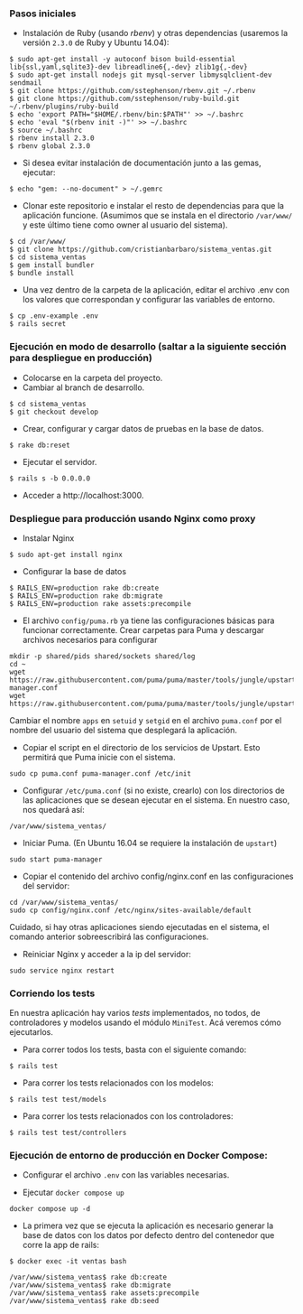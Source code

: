 ### Pasos iniciales

* Instalación de Ruby (usando *rbenv*) y otras dependencias (usaremos la versión `2.3.0` de Ruby y Ubuntu 14.04):

```
$ sudo apt-get install -y autoconf bison build-essential lib{ssl,yaml,sqlite3}-dev libreadline6{,-dev} zlib1g{,-dev}
$ sudo apt-get install nodejs git mysql-server libmysqlclient-dev sendmail
$ git clone https://github.com/sstephenson/rbenv.git ~/.rbenv
$ git clone https://github.com/sstephenson/ruby-build.git ~/.rbenv/plugins/ruby-build
$ echo 'export PATH="$HOME/.rbenv/bin:$PATH"' >> ~/.bashrc
$ echo 'eval "$(rbenv init -)"' >> ~/.bashrc
$ source ~/.bashrc
$ rbenv install 2.3.0
$ rbenv global 2.3.0
```

* Si desea evitar instalación de documentación junto a las gemas, ejecutar:

```
$ echo "gem: --no-document" > ~/.gemrc
```

* Clonar este repositorio e instalar el resto de dependencias para que la aplicación funcione. (Asumimos que se instala en el directorio `/var/www/` y este último tiene como owner al usuario del sistema).

```
$ cd /var/www/
$ git clone https://github.com/cristianbarbaro/sistema_ventas.git
$ cd sistema_ventas
$ gem install bundler
$ bundle install
```

* Una vez dentro de la carpeta de la aplicación, editar el archivo .env con los valores que correspondan y configurar las variables de entorno.

```
$ cp .env-example .env
$ rails secret
```

### Ejecución en modo de desarrollo (saltar a la siguiente sección para despliegue en producción)

* Colocarse en la carpeta del proyecto.
* Cambiar al branch de desarrollo.

```
$ cd sistema_ventas
$ git checkout develop
```

* Crear, configurar y cargar datos de pruebas en la base de datos.

```
$ rake db:reset
```

* Ejecutar el servidor.

```
$ rails s -b 0.0.0.0
```

* Acceder a http://localhost:3000.


### Despliegue para producción usando Nginx como proxy

* Instalar Nginx

```
$ sudo apt-get install nginx
```

* Configurar la base de datos

```
$ RAILS_ENV=production rake db:create
$ RAILS_ENV=production rake db:migrate
$ RAILS_ENV=production rake assets:precompile
```

* El archivo `config/puma.rb` ya tiene las configuraciones básicas para funcionar correctamente. Crear carpetas para Puma y descargar archivos necesarios para configurar

```
mkdir -p shared/pids shared/sockets shared/log
cd ~
wget https://raw.githubusercontent.com/puma/puma/master/tools/jungle/upstart/puma-manager.conf
wget https://raw.githubusercontent.com/puma/puma/master/tools/jungle/upstart/puma.conf
```

Cambiar el nombre `apps` en `setuid` y `setgid` en el archivo `puma.conf` por el nombre del usuario del sistema que desplegará la aplicación.

* Copiar el script en el directorio de los servicios de Upstart. Esto permitirá que Puma inicie con el sistema.

```
sudo cp puma.conf puma-manager.conf /etc/init
```

* Configurar `/etc/puma.conf` (si no existe, crearlo) con los directorios de las aplicaciones que se desean ejecutar en el sistema. En nuestro caso, nos quedará así:

```
/var/www/sistema_ventas/
```

* Iniciar Puma. (En Ubuntu 16.04 se requiere la instalación de `upstart`)
```
sudo start puma-manager
```

* Copiar el contenido del archivo config/nginx.conf en las configuraciones del servidor:

```
cd /var/www/sistema_ventas/
sudo cp config/nginx.conf /etc/nginx/sites-available/default
```

Cuidado, si hay otras aplicaciones siendo ejecutadas en el sistema, el comando anterior sobreescribirá las configuraciones.

* Reiniciar Nginx y acceder a la ip del servidor:

```
sudo service nginx restart
```


### Corriendo los tests

En nuestra aplicación hay varios _tests_ implementados, no todos, de controladores y modelos usando el módulo `MiniTest`. Acá veremos cómo ejecutarlos.

* Para correr todos los tests, basta con el siguiente comando:

```
$ rails test
```

* Para correr los tests relacionados con los modelos:

```
$ rails test test/models
```

* Para correr los tests relacionados con los controladores:

```
$ rails test test/controllers
```

### Ejecución de entorno de producción en Docker Compose:

* Configurar el archivo `.env` con las variables necesarias.

* Ejecutar `docker compose up`

```
docker compose up -d
```

* La primera vez que se ejecuta la aplicación es necesario generar la base de datos con los datos por defecto dentro del contenedor que corre la app de rails:

```
$ docker exec -it ventas bash

/var/www/sistema_ventas$ rake db:create
/var/www/sistema_ventas$ rake db:migrate
/var/www/sistema_ventas$ rake assets:precompile
/var/www/sistema_ventas$ rake db:seed

```
